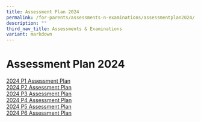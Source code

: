 ```yaml
---
title: Assessment Plan 2024
permalink: /for-parents/assessments-n-examinations/assessmentplan2024/
description: ""
third_nav_title: Assessments & Examinations
variant: markdown
---
```

# Assessment Plan 2024


	
  <!-- Link to Open PDF in a New Tab/ download depending on user's browser setting -->
  <a target="_blank" href="/files/For%20Parents/Assessments%20&amp;%20Exams%20Schedule/2024_P1_Assessment_Plan.pdf">2024 P1 Assessment Plan</a><br>
<a target="_blank" href="/files/For%20Parents/Assessments%20&amp;%20Exams%20Schedule/2024_P2_Assessment_Plan.pdf">2024 P2 Assessment Plan</a><br>
	<a target="_blank" href="/files/For%20Parents/Assessments%20&amp;%20Exams%20Schedule/2024_P3_Assessment_Plan.pdf">2024 P3 Assessment Plan</a><br>
	<a target="_blank" href="/files/For%20Parents/Assessments%20&amp;%20Exams%20Schedule/2024_P4_Assessment_Plan.pdf">2024 P4 Assessment Plan</a><br>
	<a target="_blank" href="/files/For%20Parents/Assessments%20&amp;%20Exams%20Schedule/2024_P5_Assessment_Plan.pdf">2024 P5 Assessment Plan</a><br>
	<a target="_blank" href="/files/For%20Parents/Assessments%20&amp;%20Exams%20Schedule/2024_P6_Assessment_Plan.pdf">2024 P6 Assessment Plan</a>